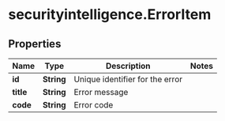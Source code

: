 # securityintelligence.ErrorItem

## Properties

Name | Type | Description | Notes
------------ | ------------- | ------------- | -------------
**id** | **String** | Unique identifier for the error | 
**title** | **String** | Error message | 
**code** | **String** | Error code | 


